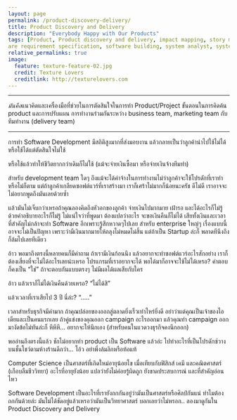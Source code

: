 ```yaml
---
layout: page
permalink: /product-discovery-delivery/
title: Product Discovery and Delivery
description: "Everybody Happy with Our Products"
tags: [Product, Product discovery and delivery, impact mapping, story mapping, story journey, software, SRS, softw
are requirement specification, software building, system analyst, system analysis]
relative_permalinks: true
image:
  feature: texture-feature-02.jpg
  credit: Texture Lovers
  creditlink: http://texturelovers.com
---
```



---

*มันคือ*แนวคิดและเครื่องมือที่ช่วยในการตัดสินใจในการทำ Product/Project
ขั้นตอนในการคิดค้น product และการปรับแผน
การทำงานร่วมกันระหว่าง business team, marketing team กับ ทีมทำงาน (delivery team)

---


การทำ Software Development มีสถิติสูงมากที่ส่งมอบงาน แล้วกลายเป็นว่าลูกค้านำไปใช้ไม่ได้ หรือใช้ได้แต่ตัดสินใจไม่ใช้

หรือใช้แล้วทำให้ชีวิตยากกว่าเดิมก็ไม่ใช้ (แม้จะจ่ายเงินซื้อมา หรือจ่ายเงินจ้างทีมทำ) 

สำหรับ development team ใดๆ ถึงแม้จะได้ค่าจ้างในการทำงานไม่ว่าลูกค้าจะใช้โปรดักที่เราทำหรือไม่ก็ตาม แต่ถ้าลูกค้าเกลียดซอฟต์แวร์ที่เราสร้างมา เราก็เศร้าไม่มากก็น้อยนะครัช ดีไม่ดี เราอาจจะไม่อยากพูดถึงมันเลยด้วยซ้ำ

แล้วมันไม่เจ็บกว่าเหรอถ้าคุณลองคิดถึงหัวอกของลูกค้า จ่ายเงินไปมากมาย เฝ้ารอ และได้อะไรก็ไม่รู้ ด้วยคำอธิบายอะไรก็ไม่รู้ ไม่แน่ใจว่าที่พูดมา ต้องแปลว่าอะไร จะขอเงินคืนก็ไม่ได้ เสียทั้งเงินและเวลา ที่สำคัญไม่กล้าจะทำ Software  อีกเพราะรู้สึกหวาดๆไปเลย สำหรับ enterprise ใหญ่ๆ เรื่องแบบนี้อาจจะไม่เป็นปัญหา เพราะว่ามีเงินมากมายให้ถลุงไม่หมดไม่สิ้น แต่ถ้าเป็น Startup ล่ะก็ พลาดทีนึงถึงก็ล้มไปเลยทีเดียว


อ้าว พอมาถึงตรงนี้หลายคนก็มีคำถาม ถ้าเรามีเงินก้อนนึง แล้วอยากจะทำซอฟต์แวร์อะไรสักอย่าง เราก็ต้องเสี่ยงที่จะไม่ได้อะไรเลยน่ะเหรอ โปรแกรมที่เราอยากจะได้ พอได้มาก็อาจจะใช้ไม่ได้เหรอ? คำตอบก็คงเป็น “ใช่” ถ้าจะตอบกันแบบตรงๆ ไม่มีผลได้ผลเสียกับใคร

อ้าว แล้วเราก็ไม่ได้เงินคืนด้วยเหรอ? “ไม่ได้สิ”

แล้วเวลาที่เราเสียไป 3 ปี นี่ล่ะ?  “…..”

เวลาสำหรับธุรกิจมีค่ามาก ถ้าคุณปล่อยของออกสู่ตลาดยิ่งเร็วเท่าไหร่ยิ่งดี อย่าว่าแต่คุณเป็นเจ้าของไอเดียและเป็นคนแรกเลย ถ้าคู่แข่งของคุณออก campaign อะไรออกมา แล้วคุณทำ campaign ออกมางัดข้อไม่ทันล่ะก็ หึหึหึ... อยากจะให้นึกเอง (สำหรับคนในแวดวงธุรกิจคงนึกออก)

พออ่านถึงตรงนี้แล้ว ชักไม่อยากทำ product เป็น Software แล้วอ่ะ ไปทำอะไรที่เป็นโปรดักซ์วางบนชั้นโชว์ตามห้างร้านดีกว่า... โอ้ว อย่าพึ่งล้มลิกหรือท้อแท้

Computer Science เป็นศาสตร์ที่เกิดใหม่อายุน้อยโข เมื่อเทียบกับฟิสิกส์ เคมี และคณิตศาสตร์ (เกือบลืมชีววิทยา) อะไรที่อายุยังน้อย แปลว่ายังไม่ค่อยรู้ผิดถูก ยังขาดประสบการณ์ และที่สำคัญอ่อนไหว

Software Development เป็นอะไรที่เรายังถกกันอยู่ว่ามันเป็นศาสตร์หรือศิลป์กันแน่ ทำไมต้องถกกันด้วยล่ะ มันไม่ได้ชัดอยู่แล้วเหรอว่ามันเป็นวิทยาศาสตร์ 
บอกเลยว่าไม่หรอก.. ลองมาดูกันใน Product Discovery and Delivery 




